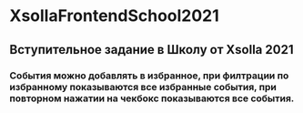 # XsollaFrontendSchool2021

## Вступительное задание в Школу от Xsolla 2021

### События можно добавлять в избранное, при филтрации по избранному показываются все избранные события, при повторном нажатии на чекбокс показываются все события.